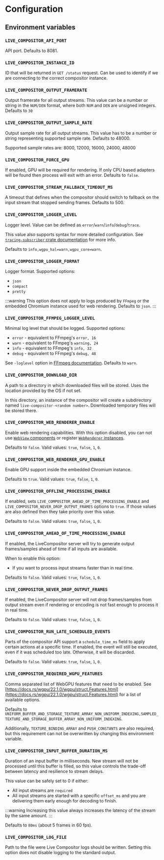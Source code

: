 # Configuration

## Environment variables

### `LIVE_COMPOSITOR_API_PORT`

API port. Defaults to 8081.

### `LIVE_COMPOSITOR_INSTANCE_ID`

ID that will be returned in `GET /status` request. Can be used to identify if we are connecting to the correct compositor instance.

### `LIVE_COMPOSITOR_OUTPUT_FRAMERATE`

Output framerate for all output streams. This value can be a number or string in the `NUM/DEN` format, where both `NUM` and `DEN` are unsigned integers. Defaults to `30`

### `LIVE_COMPOSITOR_OUTPUT_SAMPLE_RATE`

Output sample rate for all output streams. This value has to be a number or string representing supported sample rate. Defaults to 48000.

Supported sample rates are: 8000, 12000, 16000, 24000, 48000

### `LIVE_COMPOSITOR_FORCE_GPU`

If enabled, GPU will be required for rendering. If only CPU based adapters will be found then process will exit with an error. Defaults to `false`.

### `LIVE_COMPOSITOR_STREAM_FALLBACK_TIMEOUT_MS`

A timeout that defines when the compositor should switch to fallback on the input stream that stopped sending frames. Defaults to 500.

### `LIVE_COMPOSITOR_LOGGER_LEVEL`

Logger level. Value can be defined as `error`/`warn`/`info`/`debug`/`trace`.

This value also supports syntax for more detailed configuration. See [`tracing-subscriber` crate documentation](https://docs.rs/tracing-subscriber/latest/tracing_subscriber/filter/struct.EnvFilter.html#example-syntax) for more info.

Defaults to `info,wgpu_hal=warn,wgpu_core=warn`.

### `LIVE_COMPOSITOR_LOGGER_FORMAT`

Logger format. Supported options:

- `json`
- `compact`
- `pretty`

:::warning
This option does not apply to logs produced by `FFmpeg` or the embedded Chromium instance used for web rendering. Defaults to `json`.
:::

### `LIVE_COMPOSITOR_FFMPEG_LOGGER_LEVEL`

Minimal log level that should be logged. Supported options:

- `error` - equivalent to FFmpeg's `error, 16`
- `warn` - equivalent to FFmpeg's `warning, 24`
- `info` - equivalent to FFmpeg's `info, 32`
- `debug` - equivalent to FFmpeg's `debug, 48`

See `-loglevel` option in [FFmpeg documentation](https://ffmpeg.org/ffmpeg.html). Defaults to `warn`.

### `LIVE_COMPOSITOR_DOWNLOAD_DIR`

A path to a directory in which downloaded files will be stored. Uses the location provided by the OS if not set.

In this directory, an instance of the compositor will create a subdirectory named `live-compositor-<random number>`. Downloaded temporary files will be stored there.

### `LIVE_COMPOSITOR_WEB_RENDERER_ENABLE`

Enable web rendering capabilities. With this option disabled, you can not use [`WebView` components](../api/components/WebView) or register [`WebRenderer` instances](../api/renderers/web).

Defaults to `false`. Valid values: `true`, `false`, `1`, `0`.

### `LIVE_COMPOSITOR_WEB_RENDERER_GPU_ENABLE`

Enable GPU support inside the embedded Chromium instance.

Defaults to `true`. Valid values: `true`, `false`, `1`, `0`.

### `LIVE_COMPOSITOR_OFFLINE_PROCESSING_ENABLE`

If enabled, sets `LIVE_COMPOSITOR_AHEAD_OF_TIME_PROCESSING_ENABLE` and `LIVE_COMPOSITOR_NEVER_DROP_OUTPUT_FRAMES` options to `true`. If those values are also defined then they take priority over this value.

Defaults to `false`. Valid values: `true`, `false`, `1`, `0`.

### `LIVE_COMPOSITOR_AHEAD_OF_TIME_PROCESSING_ENABLE`

If enabled, the LiveCompositor server will try to generate output frames/samples ahead of time if all inputs are available.

When to enable this option:

- If you want to process input streams faster than in real time.

Defaults to `false`. Valid values: `true`, `false`, `1`, `0`.

### `LIVE_COMPOSITOR_NEVER_DROP_OUTPUT_FRAMES`

If enabled, the LiveCompositor server will not drop frames/samples from output stream even if rendering or encoding is not fast enough to process it in real time.

Defaults to `false`. Valid values: `true`, `false`, `1`, `0`.

### `LIVE_COMPOSITOR_RUN_LATE_SCHEDULED_EVENTS`

Parts of the compositor API support a `schedule_time_ms` field to apply certain actions at a specific time. If enabled, the event will still be executed, even if it was scheduled too late. Otherwise, it will be discarded.

Defaults to `false`. Valid values: `true`, `false`, `1`, `0`.

### `LIVE_COMPOSITOR_REQUIRED_WGPU_FEATURES`

Comma separated list of WebGPU features that need to be enabled. See [https://docs.rs/wgpu/22.1.0/wgpu/struct.Features.html](https://docs.rs/wgpu/22.1.0/wgpu/struct.Features.html) for a list of available options.

Defaults to `UNIFORM_BUFFER_AND_STORAGE_TEXTURE_ARRAY_NON_UNIFORM_INDEXING,SAMPLED_TEXTURE_AND_STORAGE_BUFFER_ARRAY_NON_UNIFORM_INDEXING`.

Additionally, `TEXTURE_BINDING_ARRAY` and `PUSH_CONSTANTS` are also required, but this requirement can not be overwritten by changing this
environment variable.

### `LIVE_COMPOSITOR_INPUT_BUFFER_DURATION_MS`

Duration of an input buffer in milliseconds. New stream will not be processed until this buffer is filled, so this value controls the trade-off between
latency and resilience to stream delays.

This value can be safely set to 0 if either:
- All input streams are `required`
- All input streams are started with a specific `offset_ms` and you are delivering them early enough for decoding to finish.

:::warning
Increasing this value always increases the latency of the stream by the same amount.
:::

Defaults to `80ms` (about 5 frames in 60 fps).

### `LIVE_COMPOSITOR_LOG_FILE`

Path to the file were Live Compositor logs should be written. Setting this option does not disable logging to the standard output.
